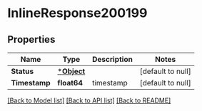 # InlineResponse200199

## Properties
Name | Type | Description | Notes
------------ | ------------- | ------------- | -------------
**Status** | [***Object**](.md) |  | [default to null]
**Timestamp** | **float64** | timestamp | [default to null]

[[Back to Model list]](../README.md#documentation-for-models) [[Back to API list]](../README.md#documentation-for-api-endpoints) [[Back to README]](../README.md)


